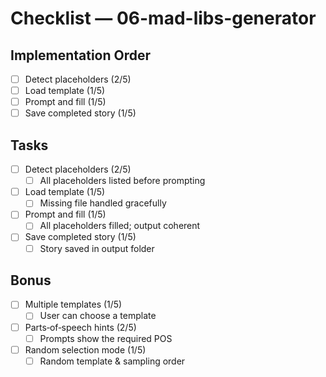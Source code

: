 # Checklist — 06-mad-libs-generator

## Implementation Order
- [ ] Detect placeholders (2/5)
- [ ] Load template (1/5)
- [ ] Prompt and fill (1/5)
- [ ] Save completed story (1/5)

## Tasks

- [ ] Detect placeholders (2/5)
  - [ ] All placeholders listed before prompting

- [ ] Load template (1/5)
  - [ ] Missing file handled gracefully

- [ ] Prompt and fill (1/5)
  - [ ] All placeholders filled; output coherent

- [ ] Save completed story (1/5)
  - [ ] Story saved in output folder

## Bonus

- [ ] Multiple templates (1/5)
  - [ ] User can choose a template

- [ ] Parts‑of‑speech hints (2/5)
  - [ ] Prompts show the required POS

- [ ] Random selection mode (1/5)
  - [ ] Random template & sampling order

